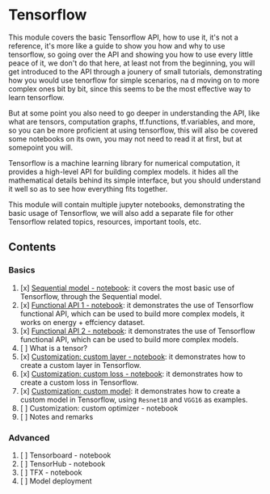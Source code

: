 # Tensorflow

This module covers the basic Tensorflow API, how to use it, it's not a reference, it's more like a guide to show you how and why to use tensorflow, so going over the API and showing you how to use every little peace of it, we don't do that here, at least not from the beginning, you will get introduced to the API through a jounery of small tutorials, demonstrating how you would use tenorflow for simple scenarios, na d moving on to more complex ones bit by bit, since this seems to be the most effective way to learn tensorflow.  

But at some point you also need to go deeper in understanding the API, like what are tensors, computation graphs, tf.functions, tf.variables, and more, so you can be more proficient at using tensorflow, this will also be covered some notebooks on its own, you may not need to read it at first, but at somepoint you will.  

Tensorflow is a machine learning library for numerical computation, it provides a high-level API for building complex models. it hides all the mathematical details behind its simple interface, but you should understand it well so as to see how everything fits together.

This module will contain multiple jupyter notebooks, demonstrating the basic usage of Tensorflow, we will also add a separate file for other Tensorflow related topics, resources, important tools, etc.

## Contents

### Basics

1. [x] [Sequential model - notebook](./Tensorflow-what-you-need-to-know.ipynb):  it covers the most basic use of Tensorflow, through the Sequential model.  
2. [x] [Functional API 1 - notebook](./FunctionalAPI-1.ipynb): it demonstrates the use of Tensorflow functional API, which can be used to build more complex models, it works on energy + effciency dataset.
3. [x] [Functional API 2 - notebook](./FunctionalAPI-2.ipynb): it demonstrates the use of Tensorflow functional API, which can be used to build more complex models.
4. [ ] What is a tensor?
5. [x] [Customization: custom layer - notebook](./custom-layer.ipynb): it demonstrates how to create a custom layer in Tensorflow.
6. [x] [Customization: custom loss - notebook](./custom-loss.ipynb): it demonstrates how to create a custom loss in Tensorflow.
7. [x] [Customization: custom model](./custom_model.ipynb): it demonstrates how to create a custom model in Tensorflow, using `Resnet18` and `VGG16` as examples.
8. [ ] Customization: custom optimizer - notebook
9. [ ] Notes and remarks

### Advanced

1. [ ] Tensorboard - notebook
2. [ ] TensorHub - notebook
3. [ ] TFX - notebook
4. [ ] Model deployment
